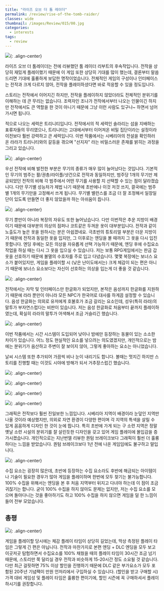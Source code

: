 ```yaml
---
title: "라이즈 오브 더 툼 레이더"
permalink: /review/rise-of-the-tomb-raider/
classes: wide
thumbnail: /images/Review/015/00.jpg
categories:
  - interests
tags:
  - review
---
```


![](/images/Review/015/00.jpg){: .align-center}

라이즈 오브 더 툼레이더는 전에 리뷰했던 툼 레이더 리부트의 후속작입니다. 전작을 상당히 재밌게 플레이했기 때문에 이 게임 또한 상당히 기대를 많이 했는데, 결론부터 말씀드리면 기대에 훌륭하게 보답한 명작이었습니다. 전체적인 게임의 구성이나 인터페이스는 전작과 크게 다르지 않아, 전작을 플레이하셨다면 바로 적응할 수 있을 정도입니다.

스토리는 전작에서 이어지긴 하지만, 전작을 플레이하지 않았더라도 전체적인 분위기를 이해하는 데 큰 무리는 없습니다. 조력자인 조나가 전작에서부터 나오는 인물이긴 하지만 전작에서도 큰 역할을 한 것이 아니기 때문에 그냥 이런 사람도 있구나~ 하면서 넘어가시면 됩니다.

적으로 나오는 세력은 트리니티입니다. 전작에서의 적 세력인 솔라리는 섬을 지배하는 표류자들의 무리였으나, 트리니티는 고대에서부터 이어져온 비밀 집단이라는 설정이라 이전보다 훨씬 강력하고 큰 세력입니다. 이번 작품에서는 시베리아의 전설을 확인하러 온 라라가 트리니티와의 갈등을 겪으며 "선지자" 라는 비밀스러운 존재를 밝히는 과정을 그리고 있습니다.

![](/images/Review/015/01.jpg){: .align-center}

우선 전작에 비해 발전한 부분은 무기의 종류가 매우 많이 늘어났다는 것입니다. 기본적인 무기의 범주는 활/권총/라이플/샷건으로 전작과 동일하지만, 범주당 1개의 무기만 제공되었던 전작의 비해 각 범주에서 어떤 무기를 사용할 지 선택할 수 있는 점이 달라졌습니다. 다만 무기별 성능차가 제법 나기 때문에 초반에나 이것 저것 쓰지, 결국에는 범주별 1개의 무기만을 고정해서 쓰게 됩니다. 무기별 밸런스를 조금 더 잘 조정해서 일장일단이 있도록 만들면 더 좋지 않았을까 하는 아쉬움이 듭니다.

![](/images/Review/015/02.jpg){: .align-center}

무기 뿐만이 아니라 복장의 자유도 또한 늘어났습니다. 다만 이번작은 추운 지방이 배경이기 때문에 대부분의 의상의 점퍼나 코트같은 두꺼운 옷이 대부분입니다. 전작과 같이 노출도가 높은 옷을 원하시는 분은 아쉽겠네요. 극초반의 튜토리얼 부분은 더운 지방이기 때문에 전작과 동일한 옷을 입지만, 그 이후로는 엔딩을 볼 때까지 그 옷을 다시 입진 못합니다. 엔딩 후에는 모든 의상을 자유롭게 선택 가능하기 때문에, 엔딩 후에 수집요소 작업을 하실 때는 다시 그 옷을 입으실 수 있습니다. 저는 보통 RPG게임에서는 판금 갑옷을 선호하기 때문에 불멸의 수호자를 주로 입고 다녔습니다. 몇몇 복장에는 보너스 요소가 붙어있지만, 게임을 플레이할 시 (낮은 난이도에서는) 크게 체감이 되는 편은 아니기 때문에 보너스 요소보다는 자신이 선호하는 의상을 입는게 더 좋을 것 같습니다.

![](/images/Review/015/03.jpg){: .align-center}

전작에서는 자막 및 인터페이스만 한글화가 되었지만, 본작은 음성까지 한글화를 지원하기 때문에 라라 뿐만이 아니라 모든 NPC가 한국어로 대사를 하게끔 설정할 수 있습니다. 음성 한글화는 의외로 유저에게 호불호가 조금 갈리는 요소인데, 성우(특히 라라)의 말투가 부자연스럽다는 비판이 있습니다. 저는 음성 한글화로 처음부터 끝까지 플레이하였는데, 확실히 라라의 말투가 어색해서 조금 거슬리긴 했습니다.

![](/images/Review/015/04.jpg){: .align-center}

이번 작품에서는 시간 시스템이 도입되어 낮이나 밤에만 등장하는 동물이 있는 소소한 차이가 있습니다. 어느 정도 현실적인 요소를 넣으려는 의도였겠지만, 개인적으로는 밤에는 분위기가 음산하고 주변이 잘 보이지 않아, 그렇게 좋아하는 요소는 아니었습니다.

날씨 시스템 또한 추가되어 가끔씩 비나 눈이 내리기도 합니다. 볼때는 멋지긴 하지만 스토리를 진행할 때는 이것도 시야에 방해가 되서 거추장스럽긴 했습니다.

![](/images/Review/015/05.jpg){: .align-center}

![](/images/Review/015/06.jpg){: .align-center}

![](/images/Review/015/07.jpg){: .align-center}

![](/images/Review/015/08.jpg){: .align-center}

그래픽은 전작보다 훨씬 진일보한 느낌입니다. 시베리아 지역이 배경이라 눈덮인 지역만 나올 것이라 예상했지만, 의외로 자연 환경이 다양한 편이며 각 지역의 특색을 살릴 수 있게 꼼꼼하게 디자인 한 것이 눈에 띕니다. 특히 초반에 가게 되는 구 소련 지역은 정말 옛날 소련 시설의 분위기를 잘 살린듯한 디자인을 갖고 있어 게임 플레이에 몰입감을 증가시켰습니다. 개인적으로는 지난번엘 리뷰한 퀀텀 브레이크보다 그래픽이 훨씬 더 훌륭하다는 느낌을 받았습니다. 퀀텀 브레이크보다 1년 전에 나온 게임임에도 불구하고 말입니다.

![](/images/Review/015/09.jpg){: .align-center}

수집 요소는 굉장히 많은데, 초반에 등장하는 수집 요소라도 후반에 해금되는 아이템이나 기술이 필요한 경우가 많아 게임을 플레이하며 한번에 모두 찾기는 불가능합니다. 100% 수집을 위해서는 엔딩을 본 후 처음 지역부터 뒤지고 다녀야 하는데 이 점이 조금 귀찮기는 합니다. 굳이 100% 수집을 하지 않아도 문제는 없지만, 저는 수집 요소를 모으며 돌아다니는 것을 좋아하기도 하고 100% 수집을 하지 않으면 게임을 덜 한 느낌이 들어 전부 모았습니다.

## 총평

![](/images/Review/015/10.png){: .align-center}

게임을 플레이할 당시에는 체감 플레이 타임이 상당히 길었는데, 막상 측정된 플레이 타임은 그렇게 긴 편은 아닙니다. 전작과 마찬가지로 본편 엔딩 + DLC 엔딩을 모두 보고 이곳저곳 탐험하면서 수집요소를 100% 채웠을 때의 플레이 타임이 30시간 조금 넘기 때문에, 스토리만 쭉 달리실 경우 전작과 비슷하게 15-20시간 정도 소요될 것 같습니다. 다만 최근 걸핏하면 75% 이상 할인을 진행하기 때문에 DLC 같은 부가요소가 모두 포함된 20주년 기념팩이 만원 언저리에서 구입하실 수 있습니다. (할인을 받고 구매할 시) 가격 대비 게임성 및 플레이 타임은 훌륭한 편이기에, 할인 시즌에 꼭 구매하셔서 플레이하시기를 권장합니다.